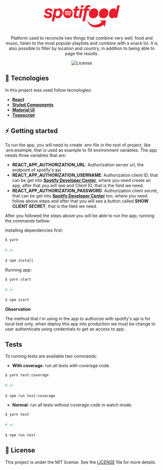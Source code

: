 <h1 align="center">
    <img alt="Spotifood" src="https://raw.githubusercontent.com/giulianopiovezan/ifood-frontend-test/7f4c33511f4b845ae88de5da0e25fee201a4db37/src/assets/spotifood.svg" width="250px" />
</h1>

<p align="center">
  Platform used to reconcile two things that combine very well, food and music, listen to the most popular playlists and combine with a snack lol.
  It is also possible to filter by location and country, in addition to being able to page the results.
</p>

<p align="center">
  <img alt="License" src="https://img.shields.io/static/v1?label=license&message=MIT&color=8257E5&labelColor=000000">
</p>


## 🚀 Tecnologies

In this project was used follow tecnologies:

- [**React**](https://reactjs.org/)
- [**Styled Components**](https://styled-components.com/docs)
- [**Material UI**](https://material-ui.com/)
- [**Typescript**](https://www.typescriptlang.org/)

## ⚡️ Getting started

To run the app, you will need to create .env file in the root of project, like .env.example, that is used as example to fill environment variables.
The app needs three variables that are:

- **REACT_APP_AUTHORIZATION_URL**: Authorization server url, the endpoint of spotify's api
- **REACT_APP_AUTHORIZATION_USERNAME**: Authorization client ID, that can be get into [**Spotify Developer Center**](https://developer.spotify.com/dashboard/applications), where you need create an app, after that you will see and Client ID, that is the field we need.
- **REACT_APP_AUTHORIZATION_PASSWORD**: Authorization client secret, that can be get into [**Spotify Developer Center**](https://developer.spotify.com/dashboard/applications) too, where you need follow above steps and after that you will see a button called **SHOW CLIENT SECRET**, that is the field we need.

After you followed the steps above you will be able to run the app, running the commands bellow:

Installing dependencies first:

```bash
$ yarn

# or

$ npm install
```

Running app:

```bash
$ yarn start

# or

$ npm start
```

**Observation**

The method that i'm using in the app to authorize with spotify's api is for local test only, when deploy this app into production we must be change to user authenticate using credentials to get an access to app.

## Tests

To running tests are available two commands:

- **With coverage**: run all tests with coverage code.

```bash
$ yarn test:coverage

# or

$ npm run test:coverage
```

- **Normal**: run all tests without coverage code in watch mode.

```bash
$ yarn test

# or

$ npm run test
```

## :memo: License

This project is under the MIT license. See the [LICENSE](LICENSE.md) file for more details.

